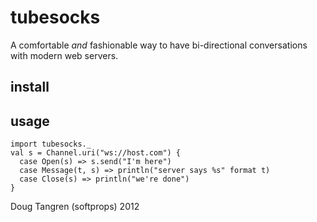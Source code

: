# tubesocks

A comfortable _and_ fashionable way to have bi-directional conversations with modern web servers.

## install



## usage

    import tubesocks._
    val s = Channel.uri("ws://host.com") {
      case Open(s) => s.send("I'm here")
      case Message(t, s) => println("server says %s" format t)
      case Close(s) => println("we're done")
    }
    
Doug Tangren (softprops) 2012
